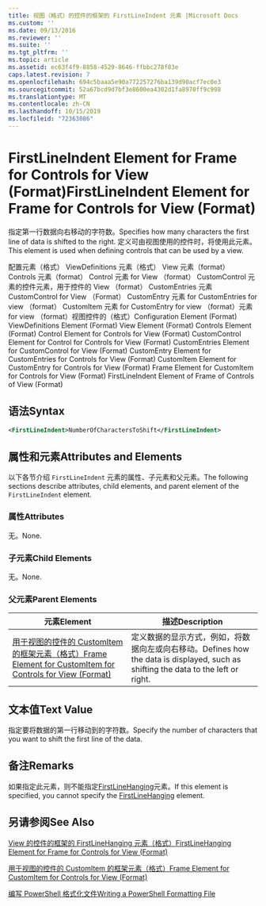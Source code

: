 ```yaml
---
title: 视图（格式）的控件的框架的 FirstLineIndent 元素 |Microsoft Docs
ms.custom: ''
ms.date: 09/13/2016
ms.reviewer: ''
ms.suite: ''
ms.tgt_pltfrm: ''
ms.topic: article
ms.assetid: ec63f4f9-8858-4529-8646-ffbbc278f83e
caps.latest.revision: 7
ms.openlocfilehash: 694c5baaa5e90a772257276ba139d90acf7ec0e3
ms.sourcegitcommit: 52a67bcd9d7bf3e8600ea4302d1fa8970ff9c998
ms.translationtype: MT
ms.contentlocale: zh-CN
ms.lasthandoff: 10/15/2019
ms.locfileid: "72363086"
---
```

# <a name="firstlineindent-element-for-frame-for-controls-for-view-format"></a><span data-ttu-id="4ec38-102">FirstLineIndent Element for Frame for Controls for View (Format)</span><span class="sxs-lookup"><span data-stu-id="4ec38-102">FirstLineIndent Element for Frame for Controls for View (Format)</span></span>

<span data-ttu-id="4ec38-103">指定第一行数据向右移动的字符数。</span><span class="sxs-lookup"><span data-stu-id="4ec38-103">Specifies how many characters the first line of data is shifted to the right.</span></span> <span data-ttu-id="4ec38-104">定义可由视图使用的控件时，将使用此元素。</span><span class="sxs-lookup"><span data-stu-id="4ec38-104">This element is used when defining controls that can be used by a view.</span></span>

<span data-ttu-id="4ec38-105">配置元素（格式） ViewDefinitions 元素（格式） View 元素（format） Controls 元素（format） Control 元素 for View （format） CustomControl 元素的控件元素，用于控件的 View （format） CustomEntries 元素CustomControl for View （Format） CustomEntry 元素 for CustomEntries for view （format） CustomItem 元素 for CustomEntry for view （format）元素 for view （format）视图控件的（格式）</span><span class="sxs-lookup"><span data-stu-id="4ec38-105">Configuration Element (Format) ViewDefinitions Element (Format) View Element (Format) Controls Element (Format) Control Element for Controls for View (Format) CustomControl Element for Control for Controls for View (Format) CustomEntries Element for CustomControl for View (Format) CustomEntry Element for CustomEntries for Controls for View (Format) CustomItem Element for CustomEntry for Controls for View (Format) Frame Element for CustomItem for Controls for View (Format) FirstLineIndent Element of Frame of Controls of View (Format)</span></span>

## <a name="syntax"></a><span data-ttu-id="4ec38-106">语法</span><span class="sxs-lookup"><span data-stu-id="4ec38-106">Syntax</span></span>

```xml
<FirstLineIndent>NumberOfCharactersToShift</FirstLineIndent>
```

## <a name="attributes-and-elements"></a><span data-ttu-id="4ec38-107">属性和元素</span><span class="sxs-lookup"><span data-stu-id="4ec38-107">Attributes and Elements</span></span>

<span data-ttu-id="4ec38-108">以下各节介绍 `FirstLineIndent` 元素的属性、子元素和父元素。</span><span class="sxs-lookup"><span data-stu-id="4ec38-108">The following sections describe attributes, child elements, and parent element of the `FirstLineIndent` element.</span></span>

### <a name="attributes"></a><span data-ttu-id="4ec38-109">属性</span><span class="sxs-lookup"><span data-stu-id="4ec38-109">Attributes</span></span>

<span data-ttu-id="4ec38-110">无。</span><span class="sxs-lookup"><span data-stu-id="4ec38-110">None.</span></span>

### <a name="child-elements"></a><span data-ttu-id="4ec38-111">子元素</span><span class="sxs-lookup"><span data-stu-id="4ec38-111">Child Elements</span></span>

<span data-ttu-id="4ec38-112">无。</span><span class="sxs-lookup"><span data-stu-id="4ec38-112">None.</span></span>

### <a name="parent-elements"></a><span data-ttu-id="4ec38-113">父元素</span><span class="sxs-lookup"><span data-stu-id="4ec38-113">Parent Elements</span></span>

|<span data-ttu-id="4ec38-114">元素</span><span class="sxs-lookup"><span data-stu-id="4ec38-114">Element</span></span>|<span data-ttu-id="4ec38-115">描述</span><span class="sxs-lookup"><span data-stu-id="4ec38-115">Description</span></span>|
|-------------|-----------------|
|[<span data-ttu-id="4ec38-116">用于视图的控件的 CustomItem 的框架元素（格式）</span><span class="sxs-lookup"><span data-stu-id="4ec38-116">Frame Element for CustomItem for Controls for View (Format)</span></span>](./frame-element-for-customitem-for-controls-for-view-format.md)|<span data-ttu-id="4ec38-117">定义数据的显示方式，例如，将数据向左或向右移动。</span><span class="sxs-lookup"><span data-stu-id="4ec38-117">Defines how the data is displayed, such as shifting the data to the left or right.</span></span>|

## <a name="text-value"></a><span data-ttu-id="4ec38-118">文本值</span><span class="sxs-lookup"><span data-stu-id="4ec38-118">Text Value</span></span>

<span data-ttu-id="4ec38-119">指定要将数据的第一行移动到的字符数。</span><span class="sxs-lookup"><span data-stu-id="4ec38-119">Specify the number of characters that you want to shift the first line of the data.</span></span>

## <a name="remarks"></a><span data-ttu-id="4ec38-120">备注</span><span class="sxs-lookup"><span data-stu-id="4ec38-120">Remarks</span></span>

<span data-ttu-id="4ec38-121">如果指定此元素，则不能指定[FirstLineHanging](./firstlinehanging-element-for-frame-for-controls-for-view-format.md)元素。</span><span class="sxs-lookup"><span data-stu-id="4ec38-121">If this element is specified, you cannot specify the [FirstLineHanging](./firstlinehanging-element-for-frame-for-controls-for-view-format.md) element.</span></span>

## <a name="see-also"></a><span data-ttu-id="4ec38-122">另请参阅</span><span class="sxs-lookup"><span data-stu-id="4ec38-122">See Also</span></span>

[<span data-ttu-id="4ec38-123">View 的控件的框架的 FirstLineHanging 元素（格式）</span><span class="sxs-lookup"><span data-stu-id="4ec38-123">FirstLineHanging Element for Frame for Controls for View (Format)</span></span>](./firstlinehanging-element-for-frame-for-controls-for-view-format.md)

[<span data-ttu-id="4ec38-124">用于视图的控件的 CustomItem 的框架元素（格式）</span><span class="sxs-lookup"><span data-stu-id="4ec38-124">Frame Element for CustomItem for Controls for View (Format)</span></span>](./frame-element-for-customitem-for-controls-for-view-format.md)

[<span data-ttu-id="4ec38-125">编写 PowerShell 格式化文件</span><span class="sxs-lookup"><span data-stu-id="4ec38-125">Writing a PowerShell Formatting File</span></span>](./writing-a-powershell-formatting-file.md)
